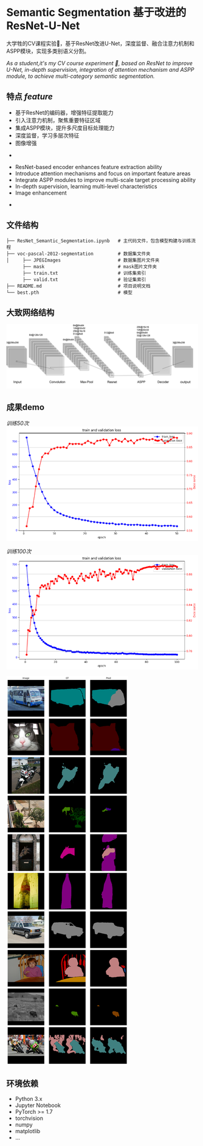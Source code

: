 # Semantic Segmentation 基于改进的ResNet-U-Net

大学牲的CV课程实验🥲，基于ResNet改进U-Net，深度监督、融合注意力机制和ASPP模块，实现多类别语义分割。

*As a student,it's my CV course experiment 🥲, based on ResNet to improve U-Net, in-depth supervision, integration of attention mechanism and ASPP module, to achieve multi-category semantic segmentation.*

## 特点 *feature*

- 基于ResNet的编码器，增强特征提取能力
- 引入注意力机制，聚焦重要特征区域
- 集成ASPP模块，提升多尺度目标处理能力
- 深度监督，学习多层次特征
- 图像增强

*
- ResNet-based encoder enhances feature extraction ability
- Introduce attention mechanisms and focus on important feature areas
- Integrate ASPP modules to improve multi-scale target processing ability
- In-depth supervision, learning multi-level characteristics
- Image enhancement
*

## 文件结构
```
├── ResNet_Semantic_Segmentation.ipynb   # 主代码文件，包含模型构建与训练流程
├── voc-pascal-2012-segmentation         # 数据集文件夹
│     ├── JPEGImages                     # 数据集图片文件夹
      ├── mask                           # mask图片文件夹
      ├── train.txt                      # 训练集索引
      ├── valid.txt                      # 验证集索引
├── README.md                            # 项目说明文档
└── best.pth                             # 模型                           
```

## 大致网络结构
![](nn.png)


## 成果demo
*训练50次*
!['训练50次'loss和dice sorce'](graph.png)

*训练100次*
!['训练100次loss和dice sorce'](graph100.png)

![demo](valid.png)




## 环境依赖

- Python 3.x
- Jupyter Notebook
- PyTorch >= 1.7
- torchvision
- numpy
- matplotlib
- ...


